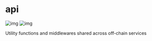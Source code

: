 # api
![img](https://img.shields.io/github/go-mod/go-version/Decentr-net/go-api) ![img](https://img.shields.io/github/v/tag/Decentr-net/go-api?label=version)

Utility functions and middlewares shared across off-chain services
